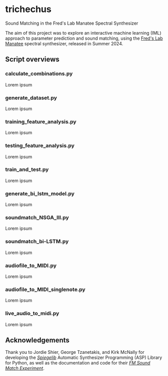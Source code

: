 # trichechus
Sound Matching in the Fred's Lab Manatee Spectral Synthesizer

The aim of this project was to explore an interactive machine learning (IML) approach to parameter prediction and sound matching, using the [Fred's Lab Manatee](https://fredslab.net/en/manatee-module.php) spectral synthesizer, released in Summer 2024. 

## Script overviews
### calculate_combinations.py
Lorem ipsum

### generate_dataset.py
Lorem ipsum

### training_feature_analysis.py
Lorem ipsum

### testing_feature_analysis.py
Lorem ipsum

### train_and_test.py
Lorem ipsum

### generate_bi_lstm_model.py
Lorem ipsum

### soundmatch_NSGA_III.py
Lorem ipsum

### soundmatch_bi-LSTM.py
Lorem ipsum

### audiofile_to_MIDI.py
Lorem ipsum

### audiofile_to_MIDI_singlenote.py
Lorem ipsum

### live_audio_to_midi.py
Lorem ipsum


## Acknowledgements
Thank you to Jordie Shier, George Tzanetakis, and Kirk McNally for developing the [_Spiegelib_](https://github.com/spiegelib/spiegelib) Automatic Synthesizer Programming (ASP) Library for Python, as well as the documentation and code for their [_FM Sound Match Experiment_](https://spiegelib.github.io/spiegelib/examples/fm_sound_match.html).
